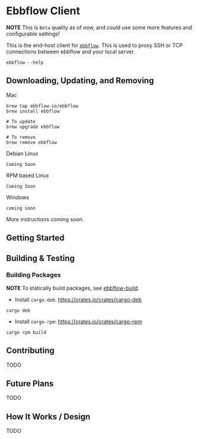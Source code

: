 # Ebbflow Client

**NOTE** This is `Beta` quality as of now, and could use some more features and configurable settings!

This is the end-host client for [`ebbflow`](https://ebbflow.io). This is used to proxy SSH or TCP connections between ebbflow and your local server.

```
ebbflow --help
```

## Downloading, Updating, and Removing

Mac
```
brew tap ebbflow-io/ebbflow
brew install ebbflow

# To update
brew upgrade ebbflow

# To remove
brew remove ebbflow
```

Debian Linux
```
Coming Soon
```

RPM based Linux
```
Coming Soon
```

Windows
```
coming soon
```

More instructions coming soon.

## Getting Started

## Building & Testing

### Building Packages

**NOTE** To statically build packages, see [ebbflow-build](https://github.com/ebbflow-io/ebbflow-build).

- Install `cargo-deb`: https://crates.io/crates/cargo-deb
```
cargo deb
```

- Install `cargo-rpm`: https://crates.io/crates/cargo-rpm
```
cargo rpm build
```

## Contributing

TODO

## Future Plans

TODO

## How It Works / Design

TODO
